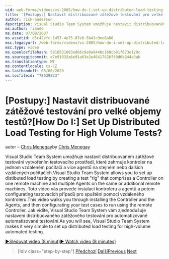 ```yaml
---
uid: web-forms/videos/vs-2005/how-do-i-set-up-distributed-load-testing-for-high-volume-tests
title: '[Postupy:] Nastavit distribuované zátěžové testování pro velké objemy testů? | Dokumenty Microsoft'
author: rick-anderson
description: Visual Studio Team System umožňuje nastavit distribuovaném zátěžové testování vytvořením testu "tlak", který zahrnuje kontroler na jednom vzdáleném počítači a multipl...
ms.author: riande
ms.date: 07/09/2007
ms.assetid: d5c42efc-1457-4e75-87e8-5b41c9ee8a80
msc.legacyurl: /web-forms/videos/vs-2005/how-do-i-set-up-distributed-load-testing-for-high-volume-tests
msc.type: video
ms.openlocfilehash: 5916531603ed66c8e0a9448c168cb81f673e129c
ms.sourcegitcommit: e7e91932a6e91a63e2e46417626f39d6b244a3ab
ms.translationtype: MT
ms.contentlocale: cs-CZ
ms.lasthandoff: 03/06/2020
ms.locfileid: "78639823"
---
```

# <a name="how-do-i-set-up-distributed-load-testing-for-high-volume-tests"></a><span data-ttu-id="87e22-104">[Postupy:] Nastavit distribuované zátěžové testování pro velké objemy testů?</span><span class="sxs-lookup"><span data-stu-id="87e22-104">[How Do I:] Set Up Distributed Load Testing for High Volume Tests?</span></span>

<span data-ttu-id="87e22-105">autor – [Chris Menegay](https://twitter.com/CMenegay)</span><span class="sxs-lookup"><span data-stu-id="87e22-105">by [Chris Menegay](https://twitter.com/CMenegay)</span></span>

<span data-ttu-id="87e22-106">Visual Studio Team System umožňuje nastavit distribuovaném zátěžové testování vytvořením testovacího prostředí, které zahrnuje kontroler na jednom vzdáleném počítači a více agentů na stejném nebo dalších vzdálených počítačích.</span><span class="sxs-lookup"><span data-stu-id="87e22-106">Visual Studio Team System allows you to set up distibuted load testing by creating a test "rig" that comprises a Controller on one remote machine and multiple Agents on the same or additional remote machines.</span></span> <span data-ttu-id="87e22-107">Toto video vás provede instalací kontroleru a agentů a potom configurating testovacích případů pro spuštění pomocí vzdáleného kontroleru.</span><span class="sxs-lookup"><span data-stu-id="87e22-107">This video walks you through installing the Controller and the Agents, and then configurating your test cases to run using the remote Controller.</span></span> <span data-ttu-id="87e22-108">Jak vidíte, Visual Studio Team System vám zjednodušuje nastavení distribuovaného zátěžového testování pro automatizované automatizované testování.</span><span class="sxs-lookup"><span data-stu-id="87e22-108">As you will see, Visual Studio Team System makes it very simple to set up distributed load testing for high-volume automated testing.</span></span>

[<span data-ttu-id="87e22-109">&#9654;Sledovat video (8 minut)</span><span class="sxs-lookup"><span data-stu-id="87e22-109">&#9654; Watch video (8 minutes)</span></span>](https://channel9.msdn.com/Blogs/ASP-NET-Site-Videos/how-do-i-set-up-distributed-load-testing-for-high-volume-tests)

> [!div class="step-by-step"]
> <span data-ttu-id="87e22-110">[Předchozí](how-do-i-tune-web-application-performance-with-profiling.md)
> [Další](how-do-i-enforce-coding-standards-with-code-analysis.md)</span><span class="sxs-lookup"><span data-stu-id="87e22-110">[Previous](how-do-i-tune-web-application-performance-with-profiling.md)
[Next](how-do-i-enforce-coding-standards-with-code-analysis.md)</span></span>
